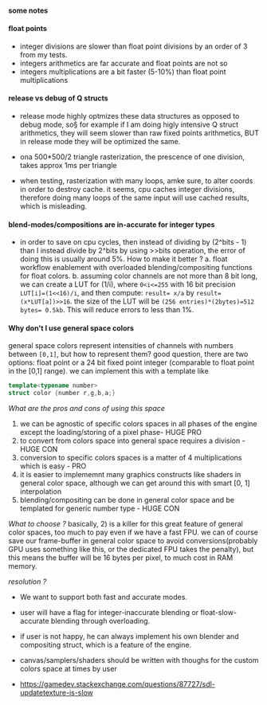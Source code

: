 #### some notes

#### float points
- integer divisions are slower than float point divisions by an order of 3 from my tests.
- integers arithmetics are far accurate and float points are not so
- integers multiplications are a bit faster (5-10%) than float point multiplications

#### release vs debug of Q structs
- release mode highly optmizes these data structures as opposed to debug mode, so§
for example if I am doing higly intensive Q struct arithmetics, they will seem slower
than raw fixed points arithmetics, BUT in release mode they will be optimized the same.

- ona 500*500/2 triangle rasterization, the prescence of one division, takes approx 1ms per triangle
- when testing, rasterization with many loops, amke sure, to alter coords in order to destroy cache.
  it seems, cpu caches integer divisions, therefore doing many loops of the same input will use cached
  results, which is misleading.

#### blend-modes/compositions are in-accurate for integer types
- in order to save on cpu cycles, then instead of dividing by (2^bits - 1) than I
  instead divide by 2^bits by using >>bits operation, the error of doing this is usually
  around 5%. How to make it better ?
  a. float workflow enablement with overloaded blending/compositing functions for float colors.
  b. assuming color channels are not more than 8 bit long, we can create a LUT for (1/i), where `0<i<=255`
     with 16 bit precision `LUT[i]=(1<<16)/i`, and then compute: `result= x/a` by `result=(x*LUT[a])>>16`.
     the size of the LUT will be `(256 entries)*(2bytes)=512 bytes= 0.5kb`. This will reduce errors to less than 1%.

#### Why don't I use general space colors
general space colors represent intensities of channels with numbers between `[0,1]`, but how to represent them?
good question, there are two options: float point or a 24 bit fixed point integer (comparable to float point in the [0,1] range).
we can implement this with a template like
```c++
template<typename number>
struct color {number r,g,b,a;}
```
*What are the pros and cons of using this space*
1. we can be agnostic of specific colors spaces in all phases of the engine except the loading/storing of a pixel phase- HUGE PRO
2. to convert from colors space into general space requires a division - HUGE CON
3. conversion to specific colors spaces is a matter of 4 multiplications which is easy - PRO
4. it is easier to implememnt many graphics constructs like shaders in general color space, although we can
   get around this with smart [0, 1] interpolation
5. blending/compositing can be done in general color space and be templated for generic number type - HUGE CON

*What to choose ?*
basically, 2) is a killer for this great feature of general color spaces, too much to pay even if we have a fast FPU.
we can of course save our frame-buffer in general color space to avoid conversions(probably GPU uses something like this,
or the dedicated FPU takes the penalty), but this means the buffer will be 16 bytes per pixel, to much cost in RAM memory.

*resolution ?*
- We want to support both fast and accurate modes.
- user will have a flag for integer-inaccurate blending or float-slow-accurate blending through overloading.
- if user is not happy, he can always implement his own blender and compositing struct, which is a feature of the engine.
- canvas/samplers/shaders should be written with thoughs for the custom colors space at times by user

- https://gamedev.stackexchange.com/questions/87727/sdl-updatetexture-is-slow
